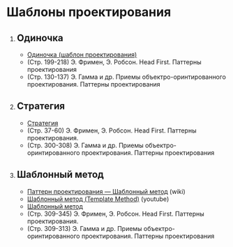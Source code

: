 # Шаблоны проектирования

1. ## Одиночка
    * [Одиночка (шаблон проектирования)](https://ru.wikipedia.org/wiki/Одиночка_(шаблон_проектирования))
    * (Стр. 199-218) Э. Фримен, Э. Робсон. Head First. Паттерны проектирования
    * (Стр. 130-137) Э. Гамма и др. Приемы объектро-оринтированного проектирования. Паттерны проектирования
    
1. ## Стратегия
    * [Стратегия](https://www.youtube.com/watch?v=rsB2exGsR4I)
    * (Стр. 37-60) Э. Фримен, Э. Робсон. Head First. Паттерны проектирования.
    * (Стр. 300-308) Э. Гамма и др. Приемы объектро-оринтированного проектирования. Паттерны проектирования
    
1. ## Шаблонный метод
    * [Паттерн проектирования — Шаблонный метод](https://ru.wikipedia.org/wiki/Шаблонный_метод_(шаблон_проектирования)) (wiki)
    * [Шаблонный метод (Template Method)](https://youtu.be/mNcmp-Msi6U) (youtube)
    * [Шаблонный метод](https://refactoring.guru/ru/design-patterns/template-method/java/example)
    * (Стр. 309-345) Э. Фримен, Э. Робсон. Head First. Паттерны проектирования.
    * (Стр. 309-313) Э. Гамма и др. Приемы объектро-оринтированного проектирования. Паттерны проектирования
